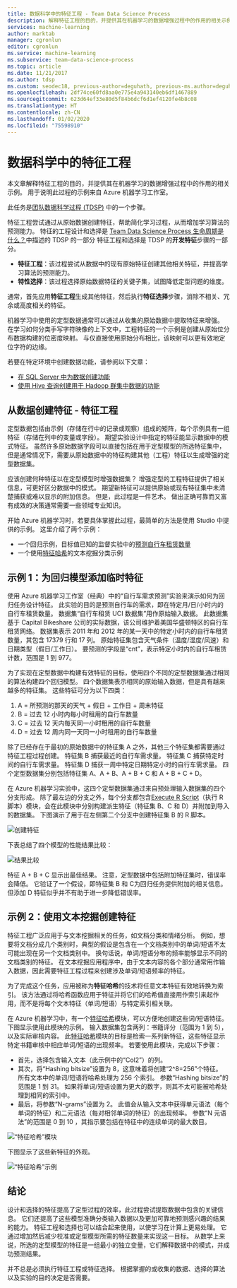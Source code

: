 ```yaml
---
title: 数据科学中的特征工程 - Team Data Science Process
description: 解释特征工程的目的，并提供其在机器学习的数据增强过程中的作用的相关示例。
services: machine-learning
author: marktab
manager: cgronlun
editor: cgronlun
ms.service: machine-learning
ms.subservice: team-data-science-process
ms.topic: article
ms.date: 11/21/2017
ms.author: tdsp
ms.custom: seodec18, previous-author=deguhath, previous-ms.author=deguhath
ms.openlocfilehash: 2df74ce60fd8aa0e775e4a943140eb6df1467889
ms.sourcegitcommit: 623d64ef33e80d5f84b6dcf6d1ef4120fe4b8c08
ms.translationtype: HT
ms.contentlocale: zh-CN
ms.lasthandoff: 01/02/2020
ms.locfileid: "75598910"
---
```

# <a name="feature-engineering-in-data-science"></a>数据科学中的特征工程
本文章解释特征工程的目的，并提供其在机器学习的数据增强过程中的作用的相关示例。 用于说明此过程的示例来自 Azure 机器学习工作室。 

此任务是[团队数据科学过程 (TDSP)](/machine-learning/team-data-science-process/) 中的一个步骤。

特征工程尝试通过从原始数据创建特征，帮助简化学习过程，从而增加学习算法的预测能力。 特征的工程设计和选择是 [Team Data Science Process 生命周期是什么？](overview.md)中描述的 TDSP 的一部分 特征工程和选择是 TDSP 的**开发特征**步骤的一部分。 

* **特征工程**：该过程尝试从数据中的现有原始特征创建其他相关特征，并提高学习算法的预测能力。
* **特性选择**：该过程选择原始数据特征的关键子集，试图降低定型问题的维度。

通常，首先应用**特征工程**生成其他特征，然后执行**特征选择**步骤，消除不相关、冗余或高度相关的特征。

机器学习中使用的定型数据通常可以通过从收集的原始数据中提取特征来增强。 在学习如何分类手写字符映像的上下文中，工程特征的一个示例是创建从原始位分布数据构建的位密度映射。 与仅直接使用原始分布相比，该映射可以更有效地定位字符的边缘。

若要在特定环境中创建数据功能，请参阅以下文章：

* [在 SQL Server 中为数据创建功能](create-features-sql-server.md)
* [使用 Hive 查询创建用于 Hadoop 群集中数据的功能](create-features-hive.md)

## <a name="create-features-from-your-data---feature-engineering"></a>从数据创建特征 - 特征工程
定型数据包括由示例（存储在行中的记录或观察）组成的矩阵，每个示例具有一组特征（存储在列中的变量或字段）。 期望实验设计中指定的特征能显示数据中的模式特征。 虽然许多原始数据字段可以直接包括在用于定型模型的所选特征集中，但是通常情况下，需要从原始数据中的特征构建其他（工程）特征以生成增强的定型数据集。

应该创建何种特征以在定型模型时增强数据集？ 增强定型的工程特征提供了相关信息，可更好区分数据中的模式。 期望新特征可以提供原始或现有特征集中未清楚捕获或难以显示的附加信息。 但是，此过程是一件艺术。 做出正确可靠而又富有成效的决策通常需要一些领域专业知识。

开始 Azure 机器学习时，若要具体掌握此过程，最简单的方法是使用 Studio 中提供的示例。 这里介绍了两个示例：

* 一个回归示例，目标值已知的监督实验中的[预测自行车租赁数量](https://gallery.cortanaintelligence.com/Experiment/Regression-Demand-estimation-4)
* 一个使用[特征哈希](https://msdn.microsoft.com/library/azure/c9a82660-2d9c-411d-8122-4d9e0b3ce92a/)的文本挖掘分类示例

## <a name="example-1-add-temporal-features-for-a-regression-model"></a>示例 1：为回归模型添加临时特征
使用 Azure 机器学习工作室（经典）中的“自行车需求预测”实验来演示如何为回归任务设计特征。 此实验的目的是预测自行车的需求，即在特定月/日/小时内的自行车租赁数量。 数据集“自行车租赁 UCI 数据集”用作原始输入数据。 此数据集基于 Capital Bikeshare 公司的实际数据，该公司维护着美国华盛顿特区的自行车租赁网络。 数据集表示 2011 年和 2012 年的某一天中的特定小时内的自行车租赁数量，其包含 17379 行和 17 列。 原始特征集包含天气条件（温度/湿度/风速）和日期类型（假日/工作日）。 要预测的字段是“cnt”，表示特定小时内的自行车租赁计数，范围是 1 到 977。

为了实现在定型数据中构建有效特征的目标，使用四个不同的定型数据集通过相同的算法构建四个回归模型。 四个数据集表示相同的原始输入数据，但是具有越来越多的特征集。 这些特征可分为以下四类：

1. A = 所预测的那天的天气 + 假日 + 工作日 + 周末特征
2. B = 过去 12 小时内每小时租用的自行车数量
3. C = 过去 12 天内每天同一小时租用的自行车数量
4. D = 过去 12 周内同一天同一小时租用的自行车数量

除了已经存在于最初的原始数据中的特征集 A 之外，其他三个特征集都需要通过特征工程过程创建。 特征集 B 捕获最近的自行车需求量。 特征集 C 捕获特定时间的自行车需求量。 特征集 D 捕获一周中特定日期特定小时的自行车需求量。 四个定型数据集分别包括特征集 A、A + B、A + B + C 和 A + B + C + D。

在 Azure 机器学习实验中，这四个定型数据集通过来自预处理输入数据集的四个分支形成。 除了最左边的分支之外，每个分支都包含[Execute R Script](https://msdn.microsoft.com/library/azure/30806023-392b-42e0-94d6-6b775a6e0fd5/)（执行 R 脚本）模块，会在此模块中分别构建派生特征（特征集 B、C 和 D）并附加到导入的数据集。 下图演示了用于在左侧第二个分支中创建特征集 B 的 R 脚本。

![创建特征](./media/create-features/addFeature-Rscripts.png)

下表总结了四个模型的性能结果比较： 

![结果比较](./media/create-features/result1.png)

特征 A + B + C 显示出最佳结果。 注意，定型数据中包括附加特征集时，错误率会降低。 它验证了一个假设，即特征集 B 和 C为回归任务提供附加的相关信息。 但添加 D 特征似乎并不有助于进一步降低错误率。

## <a name="example2"></a> 示例 2：使用文本挖掘创建特征
特征工程广泛应用于与文本挖掘相关的任务，如文档分类和情绪分析。 例如，想要将文档分成几个类别时，典型的假设是包含在一个文档类别中的单词/短语不太可能出现在另一个文档类别中。 换句话说，单词/短语分布的频率能够显示不同的文档类别的特征。 在文本挖掘应用程序中，由于文本内容的各个部分通常用作输入数据，因此需要特征工程过程来创建涉及单词/短语频率的特征。

为了完成这个任务，应用被称为**特征哈希**的技术将任意文本特征有效地转换为索引。 该方法通过将哈希函数应用于特征并将它们的哈希值直接用作索引来起作用，而不是将每个文本特征（单词/短语）与特定索引相关联。

在 Azure 机器学习中，有一个[特征哈希](https://msdn.microsoft.com/library/azure/c9a82660-2d9c-411d-8122-4d9e0b3ce92a/)模块，可以方便地创建这些词/短语特征。 下图显示使用此模块的示例。 输入数据集包含两列：书籍评分（范围为 1 到 5），以及实际审核内容。 此[特征哈希](https://msdn.microsoft.com/library/azure/c9a82660-2d9c-411d-8122-4d9e0b3ce92a/)模块的目标是检索一系列新特征，这些特征显示特定书籍审核中相应单词/短语的出现频率。 若要使用此模块，完成以下步骤：

* 首先，选择包含输入文本（此示例中的“Col2”）的列。
* 其次，将“Hashing bitsize”设置为 8，这意味着将创建“2^8=256”个特征。 所有文本中的单词/短语将哈希处理为 256 个索引。 参数“Hashing bitsize”的范围是 1 到 31。 如果将单词/短语设置为更大的数字，则其不太可能被哈希处理到相同的索引中。
* 最后，将参数“N-grams”设置为 2。 此值会从输入文本中获得单元语法（每个单词的特征）和二元语法（每对相邻单词的特征）的出现频率。 参数“N 元语法”的范围是 0 到 10 ，其指示要包括在特征中的连续单词的最大数目。  

![“特征哈希”模块](./media/create-features/feature-Hashing1.png)

下图显示了这些新特征的外观。

![“特征哈希”示例](./media/create-features/feature-Hashing2.png)

## <a name="conclusion"></a>结论
设计和选择的特征提高了定型过程的效率，此过程尝试提取数据中包含的关键信息。 它们还提高了这些模型准确分类输入数据以及更加可靠地预测感兴趣的结果的能力。 特征工程和选择也可以结合起来使用，以使学习在计算上更易处理。 它通过增加然后减少校准或定型模型所需的特征数量来实现这一目标。 从数学上来说，所选的定型模型的特征是一组最小的独立变量，它们解释数据中的模式，并成功预测结果。

并不总是必须执行特征工程或特征选择。 根据掌握的或收集的数据、选择的算法以及实验的目的决定是否需要。

